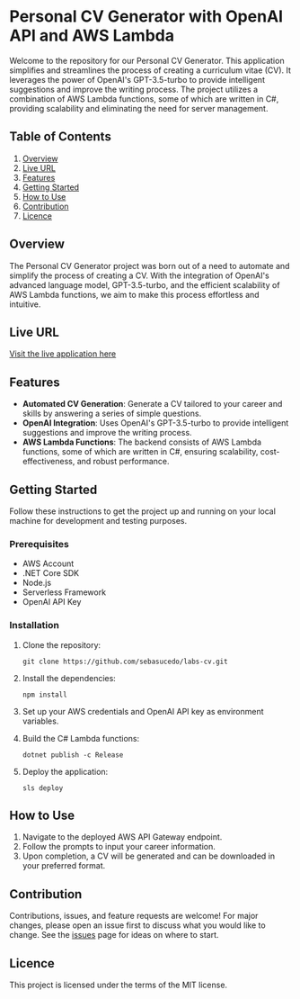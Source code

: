 # Personal CV Generator with OpenAI API and AWS Lambda

Welcome to the repository for our Personal CV Generator. This application simplifies and streamlines the process of creating a curriculum vitae (CV). It leverages the power of OpenAI's GPT-3.5-turbo to provide intelligent suggestions and improve the writing process. The project utilizes a combination of AWS Lambda functions, some of which are written in C#, providing scalability and eliminating the need for server management.

## Table of Contents

1. [Overview](#overview)
2. [Live URL](#live-url)
3. [Features](#features)
4. [Getting Started](#getting-started)
5. [How to Use](#how-to-use)
6. [Contribution](#contribution)
7. [Licence](#licence)

## Overview

The Personal CV Generator project was born out of a need to automate and simplify the process of creating a CV. With the integration of OpenAI's advanced language model, GPT-3.5-turbo, and the efficient scalability of AWS Lambda functions, we aim to make this process effortless and intuitive.

## Live URL

[Visit the live application here](https://labs.ucedo.io/cv)

## Features

- **Automated CV Generation**: Generate a CV tailored to your career and skills by answering a series of simple questions.
- **OpenAI Integration**: Uses OpenAI's GPT-3.5-turbo to provide intelligent suggestions and improve the writing process.
- **AWS Lambda Functions**: The backend consists of AWS Lambda functions, some of which are written in C#, ensuring scalability, cost-effectiveness, and robust performance.

## Getting Started

Follow these instructions to get the project up and running on your local machine for development and testing purposes.

### Prerequisites

- AWS Account
- .NET Core SDK
- Node.js
- Serverless Framework
- OpenAI API Key

### Installation

1. Clone the repository:
    ```
    git clone https://github.com/sebasucedo/labs-cv.git
    ```

2. Install the dependencies:
    ```
    npm install
    ```

3. Set up your AWS credentials and OpenAI API key as environment variables.

4. Build the C# Lambda functions:
    ```
    dotnet publish -c Release
    ```

5. Deploy the application:
    ```
    sls deploy
    ```

## How to Use

1. Navigate to the deployed AWS API Gateway endpoint.
2. Follow the prompts to input your career information.
3. Upon completion, a CV will be generated and can be downloaded in your preferred format.

## Contribution

Contributions, issues, and feature requests are welcome! For major changes, please open an issue first to discuss what you would like to change. See the [issues](https://github.com/sebasucedo/labs-cv/issues) page for ideas on where to start.

## Licence

This project is licensed under the terms of the MIT license.
